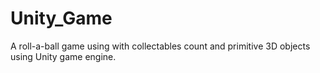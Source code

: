 # Unity_Game
A roll-a-ball game using with collectables count and primitive 3D objects using Unity game engine.
